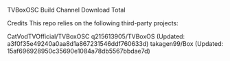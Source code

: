 TVBoxOSC
Build Channel Download Total

Credits
This repo relies on the following third-party projects:

CatVodTVOfficial/TVBoxOSC
q215613905/TVBoxOS (Updated: a3f0f35e49240a0aa8d1a867231546ddf760633d)
takagen99/Box (Updated: 15af696928950c35690e1084a78db5567bbdae7d)
